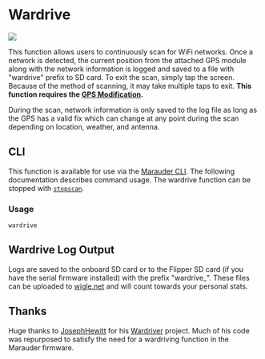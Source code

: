 # Wardrive
<a href="https://wigle.net">
<img border="0" src="https://wigle.net/bi/rP_pTNT9Hiwp+cB9UszVQg.png">
</a>  

This function allows users to continuously scan for WiFi networks. Once a network is detected, the current position from the attached GPS module along with the network information is logged and saved to a file with "wardrive" prefix to SD card. To exit the scan, simply tap the screen. Because of the method of scanning, it may take multiple taps to exit. **This function requires the [GPS Modification](gps-modification).**

During the scan, network information is only saved to the log file as long as the GPS has a valid fix which can change at any point during the scan depending on location, weather, and antenna.

## CLI
This function is available for use via the [Marauder CLI](cli). The following documentation describes command usage. The wardrive function can be stopped with [`stopscan`](stopscan).

### Usage
`wardrive`

## Wardrive Log Output
Logs are saved to the onboard SD card or to the Flipper SD card (if you have the serial firmware installed) with the prefix "wardrive_". These files can be uploaded to [wigle.net](https://www.wigle.net) and will count towards your personal stats.

## Thanks
Huge thanks to [JosephHewitt](https://github.com/JosephHewitt/) for his [Wardriver](https://github.com/JosephHewitt/wardriver_rev3/tree/main) project. Much of his code was repurposed to satisfy the need for a wardriving function in the Marauder firmware.
